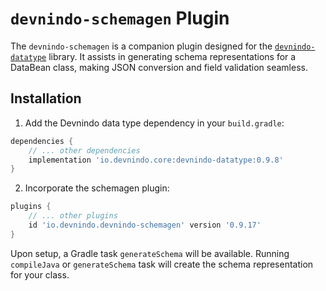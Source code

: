 # `devnindo-schemagen` Plugin

The `devnindo-schemagen` is a companion plugin designed for the [`devnindo-datatype`](https://github.com/devnindo/devnindo-datatype) library. It assists in generating
schema representations for a DataBean class, making JSON conversion and field validation seamless.

## Installation

1. Add the Devnindo data type dependency in your `build.gradle`:

```groovy
dependencies {
    // ... other dependencies
    implementation 'io.devnindo.core:devnindo-datatype:0.9.8'
}
```

2. Incorporate the schemagen plugin:

```groovy
plugins {
    // ... other plugins
    id 'io.devnindo.devnindo-schemagen' version '0.9.17'
}
```

Upon setup, a Gradle task `generateSchema` will be available. Running `compileJava` or `generateSchema`  task will create the schema representation
for your class.



 
